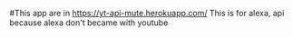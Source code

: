 #This app are in https://yt-api-mute.herokuapp.com/
This is for alexa, api because alexa don't became with youtube
